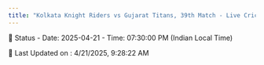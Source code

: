 ```yaml
---
title: "Kolkata Knight Riders vs Gujarat Titans, 39th Match - Live Cricket Score"
---
```


📑 Status - Date: 2025-04-21 - Time: 07:30:00 PM (Indian Local Time)

📝 Last Updated on : 4/21/2025, 9:28:22 AM  

